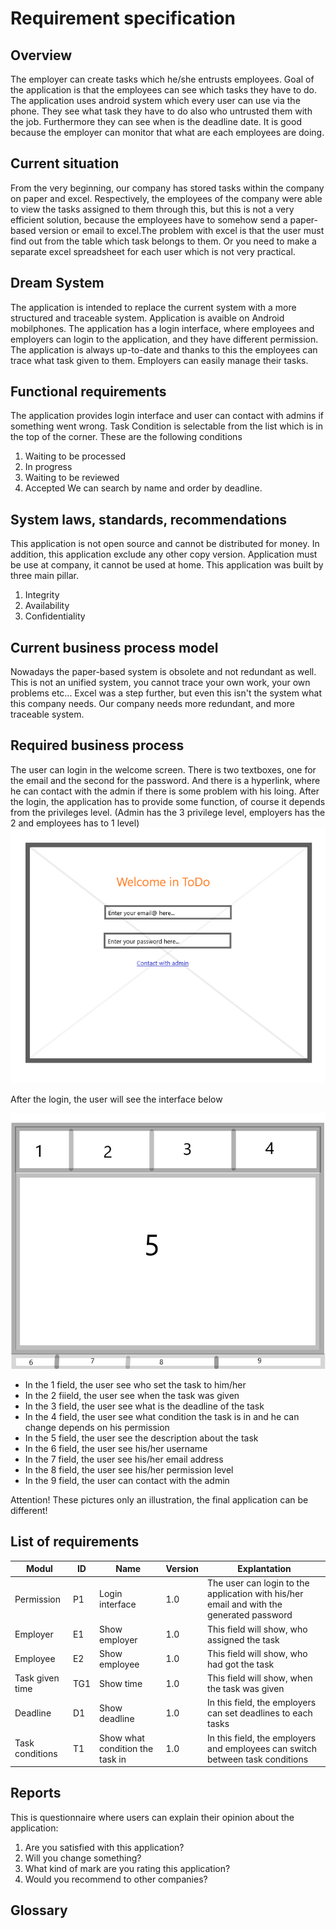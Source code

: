 # Requirement specification

## Overview
The employer can create tasks which he/she entrusts employees. Goal of the application is that the employees can see which tasks they have to do. The application uses android system which every user can use via the phone.
They see what task they have to do also who untrusted them with the job. Furthermore they can see when is the deadline date. It is good because the employer can monitor that what are each employees are doing.

## Current situation
From the very beginning, our company has stored tasks within the company on paper and excel.
Respectively, the employees of the company were able to view the tasks assigned to them through this, but this is not a very efficient solution, because the employees have to somehow
send a paper-based version or email to excel.The problem with excel is
that the user must find out from the table which task belongs to them.
Or you need to make a separate excel spreadsheet for each user which is not very practical.

## Dream System
The application is intended to replace the current system with a more structured and traceable system.  Application is avaible on Android mobilphones.
The application has a login interface, where employees and employers can login to the application, and they have different permission.
The application is always up-to-date and thanks to this the employees can trace what task given to them. Employers can easily manage their tasks.


## Functional requirements
The application provides login interface and user can contact with admins if something went wrong. 
Task Condition is selectable from the list which is in the top of the corner. 
These are the following conditions
1. Waiting to be processed
2. In progress
3. Waiting to be reviewed
4. Accepted
We can search by name and order by deadline.

## System laws, standards, recommendations 
This application is not open source and cannot be distributed for money. In addition, this application exclude any other copy version. 
Application must be use at company, it cannot be used at home.
This application was built by three main pillar.
1. Integrity
2. Availability
3. Confidentiality

## Current business process model
Nowadays the paper-based system is obsolete and not redundant as well. This is not an unified system, you cannot trace your own work, your own problems etc...
Excel was a step further, but even this isn't the system what this company needs. Our company needs more redundant, and more traceable system.

## Required business process
The user can login in the welcome screen. There is two textboxes, one for the email and the second for the password.
And there is a hyperlink, where he can contact with the admin if there is some problem with his loing.
After the login, the application has to provide some function, of course it depends from the privileges level.
(Admin has the 3 privilege level, employers has the 2 and employees has to 1 level)
![Login screen](https://github.com/Martonai/Project-Skidrow/blob/main/First%20Project/pictures/WelcomeScreen.png)


After the login, the user will see the interface below

![Login screen](https://github.com/Martonai/Project-Skidrow/blob/main/First%20Project/pictures/UserInterface.png)



* In the 1 field, the user see who set the task to him/her
* In the 2 fiield, the user see when the task was given
* In the 3 field, the user see what is the deadline of the task
* In the 4 field, the user see what condition the task is in and he can change depends on his permission
* In the 5 field, the user see the description about the task
* In the 6 field, the user see his/her username
* In the 7 field, the user see his/her email address
* In the 8 field, the user see his/her permission level
* In the 9 field, the user can contact with the admin

Attention! These pictures only an illustration, the final application can be different!



## List of requirements
Modul | ID | Name | Version | Explantation
------------ | ------------- | ------------ | ----------- | -----------
Permission | P1 | Login interface | 1.0 | The user can login to the application with his/her email and with the generated password
Employer | E1 | Show employer | 1.0 | This field will show, who assigned the task
Employee | E2 | Show employee | 1.0 | This field will show, who had got the task 
Task given time | TG1 | Show time | 1.0 | This field will show, when the task was given
Deadline | D1 | Show deadline | 1.0 | In this field, the employers can set deadlines to each tasks
Task conditions | T1 | Show what condition the task in | 1.0 | In this field, the employers and employees can switch between task conditions 

## Reports
This is questionnaire where users can explain their opinion about the application:

1. Are you satisfied with this application?
2. Will you change something?
3. What kind of mark  are you rating this application?
4. Would you recommend to other companies?


## Glossary

